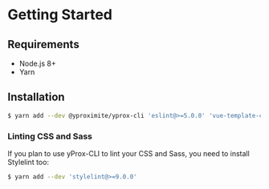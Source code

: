 # Getting Started

## Requirements

- Node.js 8+
- Yarn

## Installation

```bash
$ yarn add --dev @yproximite/yprox-cli 'eslint@>=5.0.0' 'vue-template-compiler@>=2.0.0'
```

### Linting CSS and Sass

If you plan to use yProx-CLI to lint your CSS and Sass, you need to install Stylelint too:

```bash
$ yarn add --dev 'stylelint@>=9.0.0'
```
